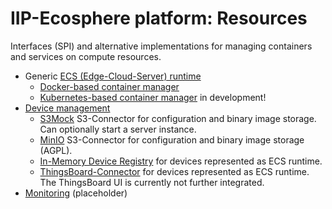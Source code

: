 # IIP-Ecosphere platform: Resources

Interfaces (SPI) and alternative implementations for managing containers and services on compute resources.

* Generic [ECS (Edge-Cloud-Server) runtime](https://github.com/iip-ecosphere/platform/tree/main/platform/resources/ecsRuntime/README.md)
    * [Docker-based container manager](https://github.com/iip-ecosphere/platform/tree/main/platform/resources/ecsRuntime.docker/README.md)
    * [Kubernetes-based container manager](https://github.com/iip-ecosphere/platform/tree/main/platform/resources/ecsRuntime.kubernetes/README.md) in development!
* [Device management](https://github.com/iip-ecosphere/platform/tree/main/platform/resources/deviceMgt/README.md)
     * [S3Mock](https://github.com/iip-ecosphere/platform/tree/main/platform/resources/deviceMgt.s3mock/README.md) S3-Connector for configuration and binary image storage. Can optionally start a server instance.
     * [MinIO](https://github.com/iip-ecosphere/platform/tree/main/platform/resources/deviceMgt.minio/README.md) S3-Connector for configuration and binary image storage (AGPL).
     * [In-Memory Device Registry](https://github.com/iip-ecosphere/platform/tree/main/platform/resources/deviceMgt.basicRegistry/README.md) for devices represented as ECS runtime.
     * [ThingsBoard-Connector](https://github.com/iip-ecosphere/platform/tree/main/platform/resources/deviceMgt.thingsboard/README.md) for devices represented as ECS runtime. The ThingsBoard UI is currently not further integrated.
* [Monitoring](https://github.com/iip-ecosphere/platform/tree/main/platform/resources/monitoring/README.md) (placeholder)
